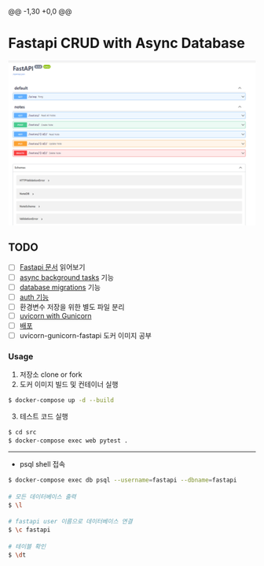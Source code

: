 @@ -1,30 +0,0 @@
# Fastapi CRUD with Async Database 

<img src="../images/img-2.png">

## TODO
- [ ] [Fastapi 문서](https://fastapi.tiangolo.com/tutorial/) 읽어보기
- [ ] [async background tasks](https://fastapi.tiangolo.com/tutorial/background-tasks/) 기능
- [ ] [database migrations](https://fastapi.tiangolo.com/tutorial/sql-databases/#migrations) 기능
- [ ] [auth 기능](https://fastapi.tiangolo.com/tutorial/security/simple-oauth2/)
- [ ] 환경변수 저장을 위한 별도 파일 분리
- [ ] [uvicorn with Gunicorn](https://www.uvicorn.org/#running-with-gunicorn)
- [ ] [배포](https://fastapi.tiangolo.com/deployment/)
- [ ] uvicorn-gunicorn-fastapi 도커 이미지 공부

### Usage

1. 저장소 clone or fork
2. 도커 이미지 빌드 및 컨테이너 실행
```bash
$ docker-compose up -d --build
```
3. 테스트 코드 실행
```bash
$ cd src
$ docker-compose exec web pytest .
```

---
- psql shell 접속
```bash
$ docker-compose exec db psql --username=fastapi --dbname=fastapi

# 모든 데이터베이스 출력
$ \l

# fastapi user 이름으로 데이터베이스 연결
$ \c fastapi

# 테이블 확인
$ \dt
```